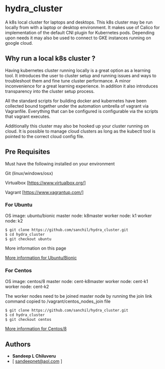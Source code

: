 # hydra_cluster

A k8s local cluster for laptops and desktops. This k8s cluster may be run locally from with a laptop or desktop environment. 
It makes use of Calico for implementation of the default CNI plugin for Kubernetes pods. Depending upon needs it may also be used
to connect to GKE instances running on google cloud.

## Why run a local k8s cluster ?

Having kubernetes cluster running locally is a great option as a learning tool. It introduces the user to cluster setup and 
running issues and ways to troubleshoot them and fine tune cluster performance. A minor inconvenience for a great learning experience. 
In addition it also introduces transparency into the cluster setup process.

All the standard scripts for building docker and kubernetes have been collected bound together under the automation umbrella of vagrant via Vagranfile.
Everything that can be configured is configurable via the scripts that vagrant executes.

Additionally this cluster may also be hooked up your cluster running on cloud. It is possible to manage cloud clusters as long as the 
kubectl tool is pointed to the correct cloud config file.


## Pre Requisites

Must have the following installed on your environment

Git (linux/windows/osx)

Virtualbox [https://www.virtualbox.org/]

Vagrant [https://www.vagrantup.com/]


### For Ubuntu

OS image: ubuntu/bionic
master node: k8master
worker node: k1
worker node: k2

```sh
$ git clone https://github.com/sanchil/hydra_cluster.git
$ cd hydra_cluster
$ git checkout ubuntu
```
More information on this page 

[More information for Ubuntu/Bionic](../ubuntu/README.md)

### For Centos 

OS image: centos/8
master node: cent-k8master
worker node: cent-k1
worker node: cent-k2

The worker nodes need to be joined master node by running the join link command copied to  /vagrant/centos_nodes_join file

```sh
$ git clone https://github.com/sanchil/hydra_cluster.git
$ cd hydra_cluster
$ git checkout centos
```

[More information for Centos/8](../centos/README.md)

## Authors

* **Sandeep L Chiluveru** 
* [ sandeepnet@aol.com ]

